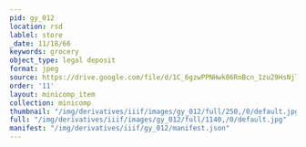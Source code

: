 ```yaml
---
pid: gy_012
location: rsd
lablel: store
_date: 11/18/66
keywords: grocery
object_type: legal deposit
format: jpeg
source: https://drive.google.com/file/d/1C_6gzwPPNHwk86RnBcn_1zu29HsNjltD/view?usp=sharing
order: '11'
layout: minicomp_item
collection: minicomp
thumbnail: "/img/derivatives/iiif/images/gy_012/full/250,/0/default.jpg"
full: "/img/derivatives/iiif/images/gy_012/full/1140,/0/default.jpg"
manifest: "/img/derivatives/iiif/gy_012/manifest.json"
---
```

